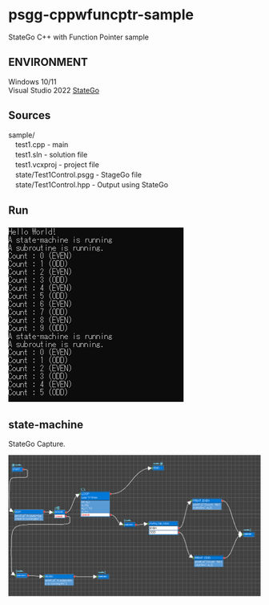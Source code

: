 # psgg-cppwfuncptr-sample
StateGo C++ with Function Pointer sample

## ENVIRONMENT

Windows 10/11  
Visual Studio 2022
[StateGo](https://statego.programanic.com/index-e.html)

## Sources
<p>
sample/ <br>
　test1.cpp - main <br>
　test1.sln - solution file  <br>
　test1.vcxproj - project file  <br>
　state/Test1Control.psgg - StageGo file   <br>
　state/Test1Control.hpp  - Output using StateGo   <br> 
</p>

## Run

![](https://github.com/NNNIC/psgg-cppwfuncptr-sample/blob/main/wiki/run.png)

 
## state-machine
StateGo Capture.

![](https://github.com/NNNIC/psgg-cppwfuncptr-sample/blob/main/wiki/state.png)
